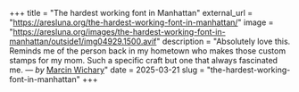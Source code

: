 +++
title = "The hardest working font in Manhattan"
external_url = "https://aresluna.org/the-hardest-working-font-in-manhattan/"
image = "https://aresluna.org/images/the-hardest-working-font-in-manhattan/outside1/img04929.1500.avif"
description = "Absolutely love this. Reminds me of the person back in my hometown who makes those custom stamps for my mom. Such a specific craft but one that always fascinated me. — *by* [Marcin Wichary](https://aresluna.org/)"
date = 2025-03-21
slug = "the-hardest-working-font-in-manhattan"
+++ 